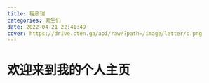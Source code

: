 ```yaml
---
title: 程彦瑞
categories: 男生们
date: 2022-04-21 22:41:49
cover: https://drive.cten.ga/api/raw/?path=/image/letter/c.png
---
```

# 欢迎来到我的个人主页